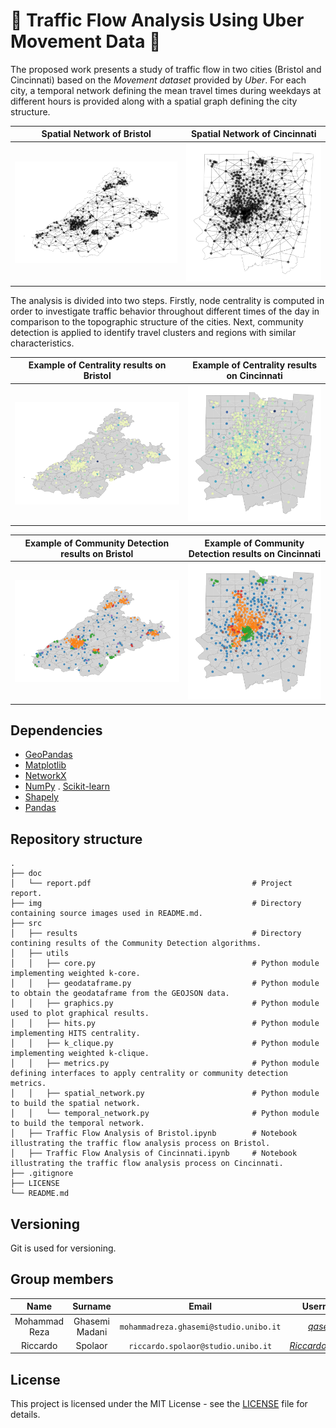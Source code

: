 # :car: Traffic Flow Analysis Using Uber Movement Data 🔎
The proposed work presents a study of traffic flow in two cities (Bristol and Cincinnati) based on the *Movement dataset* provided by *Uber*. For each city, a temporal network defining the mean travel times during weekdays at different hours is provided along with a spatial graph defining the city structure.

<div align="center">

  | Spatial Network of Bristol              | Spatial Network of Cincinnati          |
  |:---------------------------------------:|:--------------------------------------:|
  | ![](img/bristol-spatial.png)            | ![](img/cincinnati-spatial.png)        |

</div>

The analysis is divided into two steps. Firstly, node centrality is computed in order to investigate traffic behavior throughout different times of the day in comparison to the topographic structure of the cities. Next, community detection is applied to identify travel clusters and regions with similar characteristics.

<div align="center">

  | Example of Centrality results on Bristol | Example of Centrality results on Cincinnati |
  |:----------------------------------------:|:-------------------------------------------:|
  | ![](img/bristol-centrality-example.png)  | ![](img/cincinnati-centrality-example.png)  |
  
  | Example of Community Detection results on Bristol   | Example of Community Detection results on Cincinnati   |
  |:---------------------------------------------------:|:------------------------------------------------------:|
  | ![](img/bristol-community-detection-example.png)    | ![](img/cincinnati-community-detection-example.png)    |

</div>


## Dependencies
- [GeoPandas](https://geopandas.org/en/stable/index.html)
- [Matplotlib](https://pypi.org/project/matplotlib/)
- [NetworkX](https://networkx.org/documentation/stable/reference/index.html)
- [NumPy](https://pypi.org/project/numpy/)
. [Scikit-learn](https://scikit-learn.org/stable/index.html)
- [Shapely](https://shapely.readthedocs.io/en/stable/manual.html)
- [Pandas](https://pypi.org/project/pandas/)

## Repository structure

    .
    ├── doc
    │   └── report.pdf                                    # Project report.
    ├── img                                               # Directory containing source images used in README.md.
    ├── src
    │   ├── results                                       # Directory contining results of the Community Detection algorithms.
    │   ├── utils
    │   │   ├── core.py                                   # Python module implementing weighted k-core.
    │   │   ├── geodataframe.py                           # Python module to obtain the geodataframe from the GEOJSON data.
    │   │   ├── graphics.py                               # Python module used to plot graphical results.
    │   │   ├── hits.py                                   # Python module implementing HITS centrality.
    │   │   ├── k_clique.py                               # Python module implementing weighted k-clique.
    │   │   ├── metrics.py                                # Python module defining interfaces to apply centrality or community detection metrics.
    │   │   ├── spatial_network.py                        # Python module to build the spatial network.
    │   │   └── temporal_network.py                       # Python module to build the temporal network.
    │   ├── Traffic Flow Analysis of Bristol.ipynb        # Notebook illustrating the traffic flow analysis process on Bristol.
    │   ├── Traffic Flow Analysis of Cincinnati.ipynb     # Notebook illustrating the traffic flow analysis process on Cincinnati.
    ├── .gitignore
    ├── LICENSE
    └── README.md

## Versioning

Git is used for versioning.

## Group members

|      Name       |     Surname     |                 Email                  |                        Username                         |
| :-------------: | :-------------: | :------------------------------------: | :-----------------------------------------------------: |
| Mohammad Reza   | Ghasemi Madani  | `mohammadreza.ghasemi@studio.unibo.it` | [_qasemii_](https://github.com/qasemii)                 |
| Riccardo        | Spolaor         | `riccardo.spolaor@studio.unibo.it`     | [_RiccardoSpolaor_](https://github.com/RiccardoSpolaor) |

## License

This project is licensed under the MIT License - see the [LICENSE](LICENSE) file for details.
